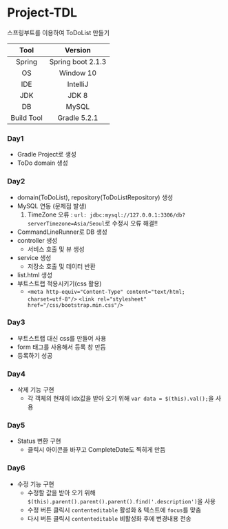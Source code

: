 # Project-TDL
스프링부트를 이용하여 ToDoList 만들기

|Tool|Version|
|:---:|:---:|
|Spring|Spring boot 2.1.3|
|OS|Window 10|
|IDE|IntelliJ|
|JDK|JDK 8|
|DB|MySQL|
|Build Tool|Gradle 5.2.1|


### Day1
- Gradle Project로 생성
- ToDo domain 생성

### Day2
- domain(ToDoList), repository(ToDoListRepository) 생성
- MySQL 연동 (문제점 발생)
  1. TimeZone 오류 : `url: jdbc:mysql://127.0.0.1:3306/db?serverTimezone=Asia/Seoul`로 수정시 오류 해결!!
- CommandLineRunner로 DB 생성
- controller 생성
  - 서비스 호출 및 뷰 생성
- service 생성
  - 저장소 호출 및 데이터 반환
- list.html 생성
- 부트스트랩 적용시키기(css 활용)
  - `<meta http-equiv="Content-Type" content="text/html; charset=utf-8"/>`
    `<link rel="stylesheet" href="/css/bootstrap.min.css"/>`

### Day3
- 부트스트랩 대신 css를 만들어 사용
- form 태그를 사용해서 등록 창 만듬
- 등록하기 성공

### Day4
- 삭제 기능 구현
  - 각 객체의 현재의 idx값을 받아 오기 위해 `var data = $(this).val();`을 사용

### Day5
- Status 변환 구현
  - 클릭시 아이콘을 바꾸고 CompleteDate도 찍히게 만듬

### Day6
- 수정 기능 구현
  - 수정할 값을 받아 오기 위해 `$(this).parent().parent().parent().find('.description')`을 사용
  - 수정 버튼 클릭시 `contenteditable` 활성화 & 텍스트에 `focus`를 맞춤
  - 다시 버튼 클릭시 `contenteditable` 비활성화 후에 변경내용 전송
